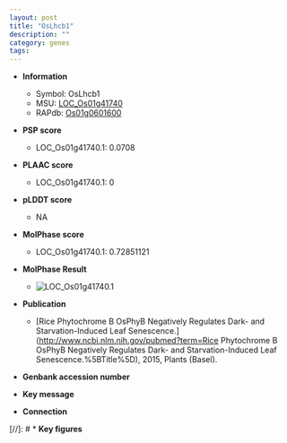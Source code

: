 ```yaml
---
layout: post
title: "OsLhcb1"
description: ""
category: genes
tags: 
---
```


* **Information**  
    + Symbol: OsLhcb1  
    + MSU: [LOC_Os01g41740](http://rice.plantbiology.msu.edu/cgi-bin/ORF_infopage.cgi?orf=LOC_Os01g41740)  
    + RAPdb: [Os01g0601600](http://rapdb.dna.affrc.go.jp/viewer/gbrowse_details/irgsp1?name=Os01g0601600)  

* **PSP score**  
    + LOC_Os01g41740.1: 0.0708 

* **PLAAC score**  
    + LOC_Os01g41740.1: 0 

* **pLDDT score**
    + NA


* **MolPhase score**
    + LOC_Os01g41740.1: 0.72851121

* **MolPhase Result**
    + ![LOC_Os01g41740.1](https://304243504.github.io/Pictures/LOC_Os01g/LOC_Os01g41740.1.png)

* **Publication**  
    + [Rice Phytochrome B OsPhyB Negatively Regulates Dark- and Starvation-Induced Leaf Senescence.](http://www.ncbi.nlm.nih.gov/pubmed?term=Rice Phytochrome B OsPhyB Negatively Regulates Dark- and Starvation-Induced Leaf Senescence.%5BTitle%5D), 2015, Plants (Basel).

* **Genbank accession number**  

* **Key message**  

* **Connection**  

[//]: # * **Key figures**  


